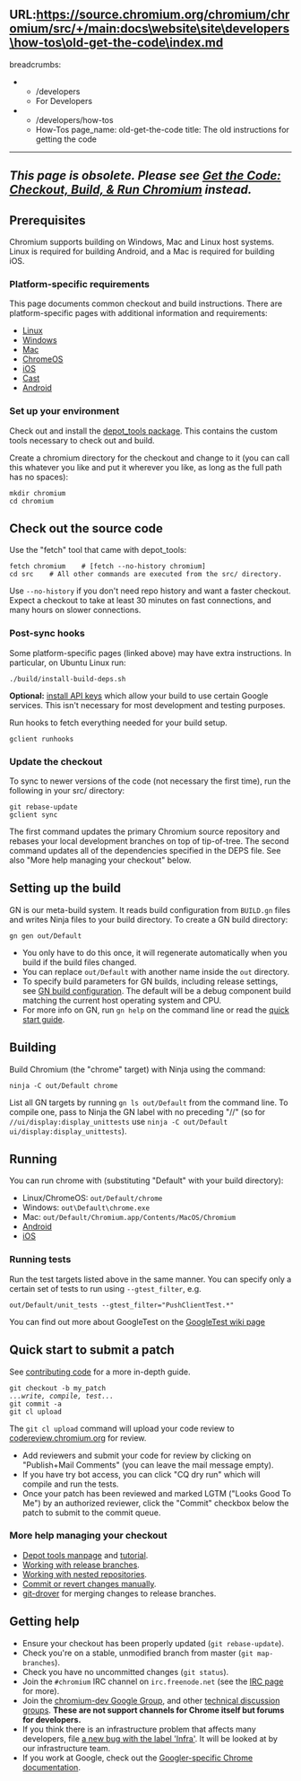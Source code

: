 URL:https://source.chromium.org/chromium/chromium/src/+/main:docs\website\site\developers\how-tos\old-get-the-code\index.md
---
breadcrumbs:
- - /developers
  - For Developers
- - /developers/how-tos
  - How-Tos
page_name: old-get-the-code
title: The old instructions for getting the code
---

## *This page is obsolete. Please see [Get the Code: Checkout, Build, & Run Chromium](/developers/how-tos/get-the-code) instead.*

## Prerequisites

Chromium supports building on Windows, Mac and Linux host systems. Linux is
required for building Android, and a Mac is required for building iOS.

### Platform-specific requirements

This page documents common checkout and build instructions. There are
platform-specific pages with additional information and requirements:

*   [Linux](https://chromium.googlesource.com/chromium/src/+/HEAD/docs/linux_build_instructions.md)
*   [Windows](https://chromium.googlesource.com/chromium/src/+/HEAD/docs/windows_build_instructions.md)
*   [Mac](https://chromium.googlesource.com/chromium/src/+/HEAD/docs/mac_build_instructions.md)
*   [ChromeOS](https://chromium.googlesource.com/chromium/src/+/HEAD/docs/chromeos_build_instructions.md)
*   [iOS](https://chromium.googlesource.com/chromium/src/+/HEAD/docs/ios_build_instructions.md)
*   [Cast](https://chromium.googlesource.com/chromium/src/+/HEAD/docs/cast_build_instructions.md)
*   [Android](https://chromium.googlesource.com/chromium/src/+/HEAD/docs/android_build_instructions.md)

### Set up your environment

Check out and install the [depot_tools
package](https://commondatastorage.googleapis.com/chrome-infra-docs/flat/depot_tools/docs/html/depot_tools_tutorial.html#_setting_up).
This contains the custom tools necessary to check out and build.

Create a chromium directory for the checkout and change to it (you can call this
whatever you like and put it wherever you like, as long as the full path has no
spaces):

```none
mkdir chromium
cd chromium
```

## Check out the source code

Use the "fetch" tool that came with depot_tools:

```none
fetch chromium    # [fetch --no-history chromium]
cd src    # All other commands are executed from the src/ directory.
```

Use `--no-history` if you don't need repo history and want a faster checkout.
Expect a checkout to take at least 30 minutes on fast connections, and many
hours on slower connections.

### Post-sync hooks

Some platform-specific pages (linked above) may have extra instructions. In
particular, on Ubuntu Linux run:

```none
./build/install-build-deps.sh
```

**Optional:** [install API keys](/developers/how-tos/api-keys) which allow your
build to use certain Google services. This isn't necessary for most development
and testing purposes.

Run hooks to fetch everything needed for your build setup.

```none
gclient runhooks
```

### Update the checkout

To sync to newer versions of the code (not necessary the first time), run the
following in your src/ directory:

```none
git rebase-update
gclient sync
```

The first command updates the primary Chromium source repository and rebases
your local development branches on top of tip-of-tree. The second command
updates all of the dependencies specified in the DEPS file. See also "More help
managing your checkout" below.

## Setting up the build

GN is our meta-build system. It reads build configuration from `BUILD.gn` files
and writes Ninja files to your build directory. To create a GN build directory:

```none
gn gen out/Default
```

*   You only have to do this once, it will regenerate automatically when
            you build if the build files changed.
*   You can replace `out/Default` with another name inside the `out`
            directory.
*   To specify build parameters for GN builds, including release
            settings, see [GN build
            configuration](/developers/gn-build-configuration). The default will
            be a debug component build matching the current host operating
            system and CPU.
*   For more info on GN, run `gn help` on the command line or read the
            [quick start
            guide](https://chromium.googlesource.com/chromium/src/+/HEAD/tools/gn/docs/quick_start.md).

## Building

Build Chromium (the "chrome" target) with Ninja using the command:

```none
ninja -C out/Default chrome
```

List all GN targets by running `gn ls out/Default` from the command line. To
compile one, pass to Ninja the GN label with no preceding "//" (so for
`//ui/display:display_unittests` use `ninja -C out/Default
ui/display:display_unittests`).

## Running

You can run chrome with (substituting "Default" with your build directory):

*   Linux/ChromeOS: `out/Default/chrome`
*   Windows: `out\Default\chrome.exe`
*   Mac: `out/Default/Chromium.app/Contents/MacOS/Chromium`
*   [Android](/developers/how-tos/android-build-instructions)
*   [iOS](https://chromium.googlesource.com/chromium/src/+/HEAD/docs/ios_build_instructions.md)

### Running tests

Run the test targets listed above in the same manner. You can specify only a
certain set of tests to run using `--gtest_filter`, e.g.

```none
out/Default/unit_tests --gtest_filter="PushClientTest.*"
```

You can find out more about GoogleTest on the [GoogleTest wiki
page](https://github.com/google/googletest)

## Quick start to submit a patch

See
[contributing code](https://chromium.googlesource.com/chromium/src/+/main/docs/contributing.md)
for a more in-depth guide.

<pre><code>git checkout -b my_patch
<i>...write, compile, test...</i>
git commit -a
git cl upload
</code></pre>

The `git cl upload` command will upload your code review to
[codereview.chromium.org](https://codereview.chromium.org/) for review.

*   Add reviewers and submit your code for review by clicking on
            "Publish+Mail Comments" (you can leave the mail message empty).
*   If you have try bot access, you can click "CQ dry run" which will
            compile and run the tests.
*   Once your patch has been reviewed and marked LGTM ("Looks Good To
            Me") by an authorized reviewer, click the "Commit" checkbox below
            the patch to submit to the commit queue.

### More help managing your checkout

*   [Depot tools
            manpage](https://commondatastorage.googleapis.com/chrome-infra-docs/flat/depot_tools/docs/html/depot_tools.html)
            and
            [tutorial](https://commondatastorage.googleapis.com/chrome-infra-docs/flat/depot_tools/docs/html/depot_tools_tutorial.html).
*   [Working with release
            branches](/developers/how-tos/get-the-code/working-with-release-branches).
*   [Working with nested
            repositories](/developers/how-tos/get-the-code/working-with-nested-repos).
*   [Commit or revert changes manually](/system/errors/NodeNotFound).
*   [git-drover](https://commondatastorage.googleapis.com/chrome-infra-docs/flat/depot_tools/docs/html/git-drover.html)
            for merging changes to release branches.

## Getting help

*   Ensure your checkout has been properly updated (`git
            rebase-update`).
*   Check you're on a stable, unmodified branch from master (`git
            map-branches`).
*   Check you have no uncommitted changes (`git status`).
*   Join the `#chromium` IRC channel on `irc.freenode.net` (see the [IRC
            page](/developers/irc) for more).
*   Join the [chromium-dev Google
            Group](https://groups.google.com/a/chromium.org/forum/#!forum/chromium-dev),
            and other [technical discussion
            groups](/developers/technical-discussion-groups). **These are not
            support channels for Chrome itself but forums for developers.**
*   If you think there is an infrastructure problem that affects many
            developers, file [a new bug with the label
            'Infra'](https://bugs.chromium.org/p/chromium/issues/entry?template=Build%20Infrastructure).
            It will be looked at by our infrastructure team.
*   If you work at Google, check out the [Googler-specific Chrome
            documentation](http://wiki/Main/ChromeBuildInstructions).
